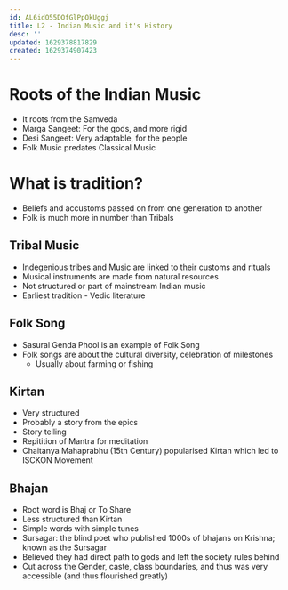 ```yaml
---
id: AL6idO55DOfGlPpOkUggj
title: L2 - Indian Music and it's History
desc: ''
updated: 1629378817829
created: 1629374907423
---
```


# Roots of the Indian Music 
* It roots from the Samveda
* Marga Sangeet: For the gods, and more rigid 
* Desi Sangeet: Very adaptable, for the people
* Folk Music predates Classical Music 
# What is tradition? 
* Beliefs and accustoms passed on from one generation to another 
* Folk is much more in number than Tribals
## Tribal Music 
* Indegenious tribes and Music are linked to their customs and rituals 
* Musical  instruments are made from natural resources
* Not structured or part of mainstream Indian music 
* Earliest tradition - Vedic literature 

## Folk Song
* Sasural Genda Phool is an example of Folk Song 
* Folk songs are about the cultural diversity, celebration of milestones 
  * Usually about farming or fishing 
## Kirtan 
* Very structured 
* Probably a story from the epics 
* Story telling 
* Repitition of Mantra for meditation 
* Chaitanya Mahaprabhu (15th Century) popularised Kirtan which led to ISCKON Movement 
## Bhajan 
* Root word is Bhaj or To Share
* Less structured than Kirtan 
* Simple words with simple tunes
* Sursagar: the blind poet who published 1000s of bhajans on Krishna; known as the Sursagar
* Believed they had direct path to gods and left the society rules behind 
* Cut across the Gender, caste, class boundaries, and thus was very accessible (and thus flourished greatly)
